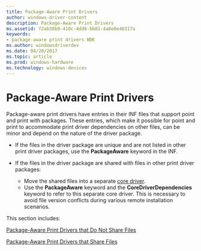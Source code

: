 ```yaml
---
title: Package-Aware Print Drivers
author: windows-driver-content
description: Package-Aware Print Drivers
ms.assetid: f2ab38b9-410c-4dd8-bb81-4a8e0e48317a
keywords:
- package-aware print drivers WDK
ms.author: windowsdriverdev
ms.date: 04/20/2017
ms.topic: article
ms.prod: windows-hardware
ms.technology: windows-devices
---
```


# Package-Aware Print Drivers


Package-aware print drivers have entries in their INF files that support point and print with packages. These entries, which make it possible for point and print to accommodate print driver dependencies on other files, can be minor and depend on the nature of the driver package.

-   If the files in the driver package are unique and are not listed in other print driver packages, use the **PackageAware** keyword in the INF.

-   If the files in the driver package are shared with files in other print driver packages:
    -   Move the shared files into a separate [core driver](writing-core-drivers.md).
    -   Use the **PackageAware** keyword and the **CoreDriverDependencies** keyword to refer to this separate core driver. This is necessary to avoid file version conflicts during various remote installation scenarios.

This section includes:

[Package-Aware Print Drivers that Do Not Share Files](package-aware-print-drivers-that-do-not-share-files.md)

[Package-Aware Print Drivers that Share Files](package-aware-print-drivers-that-share-files.md)

 

 




